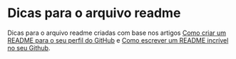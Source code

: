 # Dicas para o arquivo readme

Dicas para o arquivo readme criadas com base nos artigos [Como criar um README para o seu perfil do GitHub](https://www.alura.com.br/artigos/como-criar-um-readme-para-seu-perfil-github) e [Como escrever um README incrível no seu Github](https://www.alura.com.br/artigos/escrever-bom-readme).
